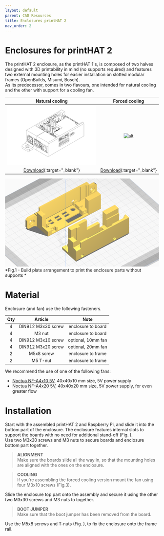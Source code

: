```yaml
---
layout: default
parent: CAD Resources
title: Enclosures printHAT 2
nav_order: 2
---
```


# Enclosures for printHAT 2

The printHAT 2 enclosure, as the printHAT 1's, is composed of two halves designed with 3D printability in mind (no supports required) and features two external mounting holes for easier installation on slotted modular frames (OpenBuilds, Misumi, Bosch).  
As its predecessor, comes in two flavours, one intended for natural cooling and the other with support for a cooling fan.

| Natural cooling  | Forced cooling |
|:-------------------------:|:-------:|
|![alt](../assets/img/phat2_rpi3_case_nofan_wireframe.png) | ![alt](../assets/img/phat2_rpi3_case_fan_wireframe.png) |
|[Download](https://github.com/wreck-lab/wrecklabOS/tree/devel/printHAT%202/cad/enclosures){:target="_blank"} | [Download](https://github.com/wreck-lab/wrecklabOS/tree/devel/printHAT%202/cad/enclosures){:target="_blank"} |

![buildplate](../assets/img/phat2_case_print_orientation.png)
*Fig.1 - Build plate arrangement to print the enclosure parts without supports *

# Material

Enclosure (and fan) use the following fasteners.

| Qty | Article | Note |
|:---:|:---:|:---:|
| 4 | DIN912 M3x30 screw | enclosure to board  |
| 4 | M3 nut  | enclosure to board  |
| 4 | DIN912 M3x10 screw  | optional, 10mm fan  |
| 4 | DIN912 M3x20 screw  | optional, 20mm fan  |
| 2 | M5x8 screw  | enclosure to frame |
| 2 | M5 T-nut | enclosure to frame |

We recommend the use of one of the following fans:
* [Noctua NF-A4x10 5V](https://noctua.at/en/products/fan/nf-a4x10-5v), 40x40x10 mm size, 5V power supply
* [Noctua NF-A4x20 5V](https://noctua.at/en/products/fan/nf-a4x20-5v), 40x40x20 mm size, 5V power supply, for even greater flow

# Installation
Start with the assembled printHAT 2 and Raspberry Pi, and slide it into  the bottom part of the enclosure. The enclosure features internal slots to support the boards with no need for additional stand-off (Fig. ).  
Use two M3x30 screws and M3 nuts to secure boards and enclosure bottom part together.

> **ALIGNMENT**   
Make sure the boards slide all the way in, so that the mounting holes are aligned with the ones on the enclosure.

> **COOLING**  
If you're assembling the forced cooling version mount the fan using four M3x10 screws (Fig.3).

Slide the enclosure top part onto the assembly and secure it using the other two M3x30 screws and M3 nuts to together.  

> **BOOT JUMPER**  
Make sure that the boot jumper has been removed from the board.

Use the M5x8 screws and T-nuts (Fig. ), to fix the enclosure onto the frame rail.
